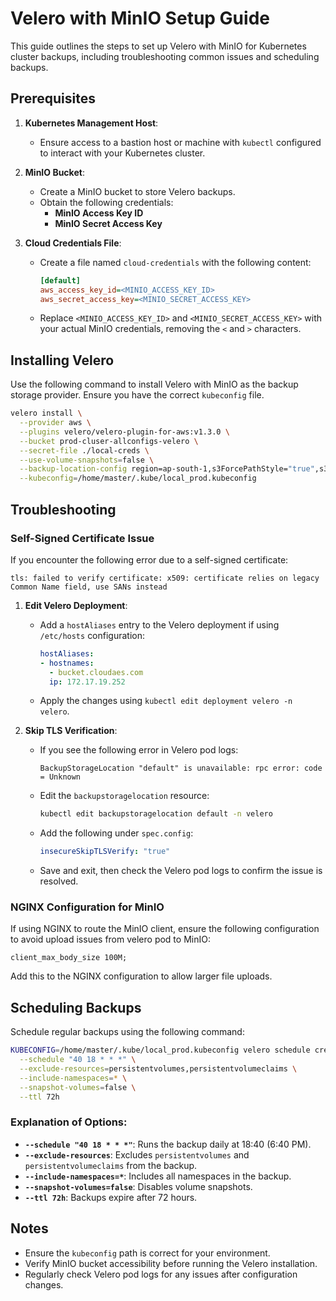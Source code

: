 # Velero with MinIO Setup Guide

This guide outlines the steps to set up Velero with MinIO for Kubernetes cluster backups, including troubleshooting common issues and scheduling backups.

## Prerequisites

1. **Kubernetes Management Host**:
   - Ensure access to a bastion host or machine with `kubectl` configured to interact with your Kubernetes cluster.

2. **MinIO Bucket**:
   - Create a MinIO bucket to store Velero backups.
   - Obtain the following credentials:
     - **MinIO Access Key ID**
     - **MinIO Secret Access Key**

3. **Cloud Credentials File**:
   - Create a file named `cloud-credentials` with the following content:
     ```ini
     [default]
     aws_access_key_id=<MINIO_ACCESS_KEY_ID>
     aws_secret_access_key=<MINIO_SECRET_ACCESS_KEY>
     ```
   - Replace `<MINIO_ACCESS_KEY_ID>` and `<MINIO_SECRET_ACCESS_KEY>` with your actual MinIO credentials, removing the `<` and `>` characters.

## Installing Velero

Use the following command to install Velero with MinIO as the backup storage provider. Ensure you have the correct `kubeconfig` file.

```bash
velero install \
  --provider aws \
  --plugins velero/velero-plugin-for-aws:v1.3.0 \
  --bucket prod-cluser-allconfigs-velero \
  --secret-file ./local-creds \
  --use-volume-snapshots=false \
  --backup-location-config region=ap-south-1,s3ForcePathStyle="true",s3Url=https://bucket.cloudaes.com \
  --kubeconfig=/home/master/.kube/local_prod.kubeconfig
```

## Troubleshooting

### Self-Signed Certificate Issue

If you encounter the following error due to a self-signed certificate:

```
tls: failed to verify certificate: x509: certificate relies on legacy Common Name field, use SANs instead
```

1. **Edit Velero Deployment**:
   - Add a `hostAliases` entry to the Velero deployment if using `/etc/hosts` configuration:
     ```yaml
     hostAliases:
     - hostnames:
       - bucket.cloudaes.com
       ip: 172.17.19.252
     ```
   - Apply the changes using `kubectl edit deployment velero -n velero`.

2. **Skip TLS Verification**:
   - If you see the following error in Velero pod logs:
     ```
     BackupStorageLocation "default" is unavailable: rpc error: code = Unknown
     ```
   - Edit the `backupstoragelocation` resource:
     ```bash
     kubectl edit backupstoragelocation default -n velero
     ```
   - Add the following under `spec.config`:
     ```yaml
     insecureSkipTLSVerify: "true"
     ```
   - Save and exit, then check the Velero pod logs to confirm the issue is resolved.

### NGINX Configuration for MinIO

If using NGINX to route the MinIO client, ensure the following configuration to avoid upload issues from velero pod to MinIO:

```nginx
client_max_body_size 100M;
```

Add this to the NGINX configuration to allow larger file uploads.

## Scheduling Backups

Schedule regular backups using the following command:

```bash
KUBECONFIG=/home/master/.kube/local_prod.kubeconfig velero schedule create local-prod-cluster-allconfigs \
  --schedule "40 18 * * *" \
  --exclude-resources=persistentvolumes,persistentvolumeclaims \
  --include-namespaces=* \
  --snapshot-volumes=false \
  --ttl 72h
```

### Explanation of Options:
- **`--schedule "40 18 * * *"`**: Runs the backup daily at 18:40 (6:40 PM).
- **`--exclude-resources`**: Excludes `persistentvolumes` and `persistentvolumeclaims` from the backup.
- **`--include-namespaces=*`**: Includes all namespaces in the backup.
- **`--snapshot-volumes=false`**: Disables volume snapshots.
- **`--ttl 72h`**: Backups expire after 72 hours.

## Notes
- Ensure the `kubeconfig` path is correct for your environment.
- Verify MinIO bucket accessibility before running the Velero installation.
- Regularly check Velero pod logs for any issues after configuration changes.